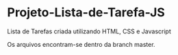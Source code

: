 # Projeto-Lista-de-Tarefa-JS
Lista de Tarefas criada utilizando HTML, CSS e Javascript

Os arquivos encontram-se dentro da branch master.
